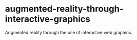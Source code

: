 # augmented-reality-through-interactive-graphics
Augmented reality through the use of interactive web graphics.
